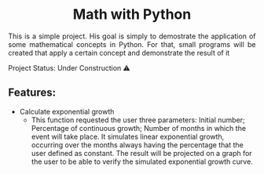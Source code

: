 <h1 align="center">Math with Python</h1>

<p align="justify"> This is a simple project. His goal is simply to demostrate
the application of some mathematical concepts in Python. For that, small
programs will be created that apply a certain concept and demonstrate the
result of it</p>

Project Status: Under Construction :warning:

## Features:
- Calculate exponential growth
  - This function requested the user three parameters: Initial number; Percentage of continuous growth; Number of months in which the event will take place.
  It simulates linear exponential growth, occurring over the months always having the percentage that the user defined as constant. The result will be projected on a graph for the user to be able to verify the simulated exponential growth curve. 

